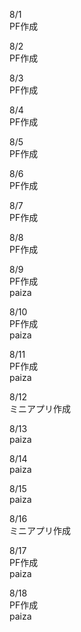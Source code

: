 8/1<br>
  PF作成<br>

8/2<br>
  PF作成<br>

8/3<br>
  PF作成<br>

8/4<br>
  PF作成<br>

8/5<br>
  PF作成<br>

8/6<br>
  PF作成<br>

8/7<br>
  PF作成<br>

8/8<br>
  PF作成<br>

8/9<br>
  PF作成<br>
  paiza<br>

8/10<br>
  PF作成<br>
  paiza<br>

8/11<br>
  PF作成<br>
  paiza<br>

8/12<br>
  ミニアプリ作成<br>

8/13<br>
  paiza<br>

8/14<br>
  paiza<br>

8/15<br>
  paiza<br>

8/16<br>
  ミニアプリ作成<br>

8/17<br>
  PF作成<br>
  paiza<br>

8/18<br>
  PF作成<br>
  paiza<br>
